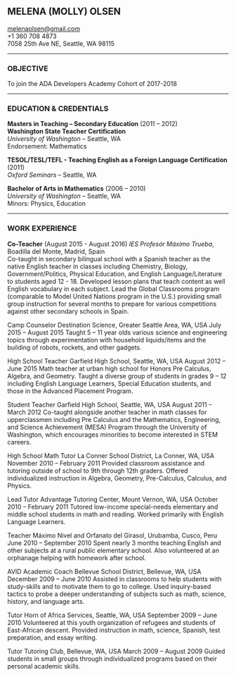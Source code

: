 ## MELENA (MOLLY) OLSEN  
<melenaolsen@gmail.com>  
+1 360 708 4873  
7058 25th Ave NE, Seattle, WA 98115  

___
### <b>OBJECTIVE</b>  
To join the ADA Developers Academy Cohort of 2017-2018

___
### <b>EDUCATION & CREDENTIALS</b>  

<b>Masters in Teaching – Secondary Education</b> (2011 – 2012)  
<b>Washington State Teacher Certification</b>  
*University of Washington* – Seattle, WA  
Endorsement: Mathematics 

<b>TESOL/TESL/TEFL - Teaching English as a Foreign Language Certification</b> (2011)  
*Oxford Seminars* – Seattle, WA  

<b>Bachelor of Arts in Mathematics</b> (2006 – 2010)  
*University of Washington* – Seattle, WA  
Minors: Physics, Education  

________________________________________
### <b>WORK EXPERIENCE</b>

<b>Co-Teacher</b> (August 2015 - August 2016)
*IES Profesór Máximo Trueba*, Boadilla del Monte, Madrid, Spain  
     Co-taught in secondary bilingual school with a Spanish teacher as the native English teacher in classes including Chemistry, Biology, Government/Politics, Physical Education, and English Language/Literature to students aged 12 - 18. Developed lesson plans that teach content as well English vocabulary in each subject. Lead the Global Classrooms program (comparable to Model United Nations program in the U.S.) providing small group instruction for several months to prepare for various competitions against other secondary schools in Spain. 


Camp Counselor
Destination Science, Greater Seattle Area, WA, USA	July 2015 – August 2015
Taught 5 – 11 year olds various science and engineering topics through experimentation with household liquids/items and the building of robots, rockets, and other gadgets. 

High School Teacher
Garfield High School, Seattle, WA, USA	August 2012 – June 2015
Math teacher at urban high school for Honors Pre Calculus, Algebra, and Geometry. Taught a diverse group of students in grades 9 – 12 including English Language Learners, Special Education students, and those in the Advanced Placement Program.

Student Teacher
Garfield High School, Seattle, WA, USA	August 2011 – March 2012
Co-taught alongside another teacher in math classes for upperclassmen including Pre Calculus and the Mathematics, Engineering, and Science Achievement (MESA) Program through the University of Washington, which encourages minorities to become interested in STEM careers.

High School Math Tutor 
La Conner School District, La Conner, WA, USA	November 2010 – February 2011
Provided classroom assistance and tutoring outside of school to 9th through 12th graders.  Offered individualized instruction in Algebra, Geometry, Pre-Calculus, Calculus, and Physics.

Lead Tutor 
Advantage Tutoring Center, Mount Vernon, WA, USA	October 2010 – February 2011
Tutored low-income special-needs elementary and middle school students in math and reading. Worked primarily with English Language Learners.

Teacher
Máximo Nivel and Orfanato del Girasol, Urubamba, Cusco, Peru	June 2010 – September 2010
Spent nearly 3 months teaching English and other subjects at a rural public elementary school. Also volunteered at an orphanage helping with homework after school. 

AVID Academic Coach 
Bellevue School District, Bellevue, WA, USA	December 2009 – June 2010
Assisted in classrooms to help students with study-skills and to motivate them to go to college. Used inquiry-based tactics to probe a deeper understanding of subjects such as math, science, history, and language arts.

Tutor
Horn of Africa Services, Seattle, WA, USA	September 2009 – June 2010
Volunteered at this youth organization of refugees and students of East-African descent. Provided instruction in math, science, Spanish, test preparation, and essay writing.

Tutor 
Tutoring Club, Bellevue, WA, USA	March 2009 – August 2009
Guided students in small groups through individualized programs based on their personal academic skills.

